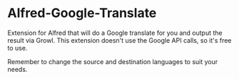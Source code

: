 Alfred-Google-Translate
=======================

Extension for Alfred that will do a Google translate for you and output the result via Growl.
This extension doesn't use the Google API calls, so it's free to use.

Remember to change the source and destination languages to suit your needs.